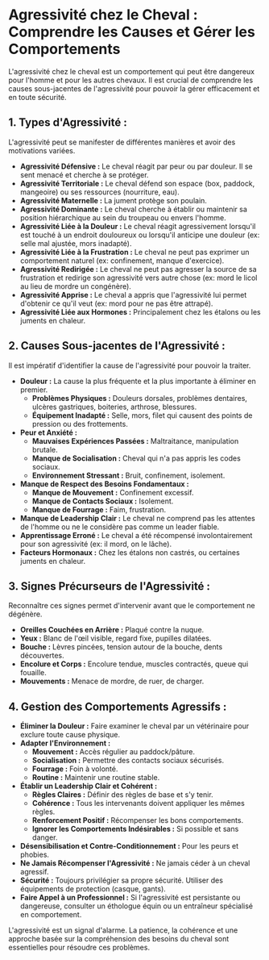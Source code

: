 # Agressivité chez le Cheval : Comprendre les Causes et Gérer les Comportements

L'agressivité chez le cheval est un comportement qui peut être dangereux pour l'homme et pour les autres chevaux. Il est crucial de comprendre les causes sous-jacentes de l'agressivité pour pouvoir la gérer efficacement et en toute sécurité.

## 1. Types d'Agressivité :

L'agressivité peut se manifester de différentes manières et avoir des motivations variées.

*   **Agressivité Défensive :** Le cheval réagit par peur ou par douleur. Il se sent menacé et cherche à se protéger.
*   **Agressivité Territoriale :** Le cheval défend son espace (box, paddock, mangeoire) ou ses ressources (nourriture, eau).
*   **Agressivité Maternelle :** La jument protège son poulain.
*   **Agressivité Dominante :** Le cheval cherche à établir ou maintenir sa position hiérarchique au sein du troupeau ou envers l'homme.
*   **Agressivité Liée à la Douleur :** Le cheval réagit agressivement lorsqu'il est touché à un endroit douloureux ou lorsqu'il anticipe une douleur (ex: selle mal ajustée, mors inadapté).
*   **Agressivité Liée à la Frustration :** Le cheval ne peut pas exprimer un comportement naturel (ex: confinement, manque d'exercice).
*   **Agressivité Redirigée :** Le cheval ne peut pas agresser la source de sa frustration et redirige son agressivité vers autre chose (ex: mord le licol au lieu de mordre un congénère).
*   **Agressivité Apprise :** Le cheval a appris que l'agressivité lui permet d'obtenir ce qu'il veut (ex: mord pour ne pas être attrapé).
*   **Agressivité Liée aux Hormones :** Principalement chez les étalons ou les juments en chaleur.

## 2. Causes Sous-jacentes de l'Agressivité :

Il est impératif d'identifier la cause de l'agressivité pour pouvoir la traiter.

*   **Douleur :** La cause la plus fréquente et la plus importante à éliminer en premier.
    *   **Problèmes Physiques :** Douleurs dorsales, problèmes dentaires, ulcères gastriques, boiteries, arthrose, blessures.
    *   **Équipement Inadapté :** Selle, mors, filet qui causent des points de pression ou des frottements.
*   **Peur et Anxiété :**
    *   **Mauvaises Expériences Passées :** Maltraitance, manipulation brutale.
    *   **Manque de Socialisation :** Cheval qui n'a pas appris les codes sociaux.
    *   **Environnement Stressant :** Bruit, confinement, isolement.
*   **Manque de Respect des Besoins Fondamentaux :**
    *   **Manque de Mouvement :** Confinement excessif.
    *   **Manque de Contacts Sociaux :** Isolement.
    *   **Manque de Fourrage :** Faim, frustration.
*   **Manque de Leadership Clair :** Le cheval ne comprend pas les attentes de l'homme ou ne le considère pas comme un leader fiable.
*   **Apprentissage Erroné :** Le cheval a été récompensé involontairement pour son agressivité (ex: il mord, on le lâche).
*   **Facteurs Hormonaux :** Chez les étalons non castrés, ou certaines juments en chaleur.

## 3. Signes Précurseurs de l'Agressivité :

Reconnaître ces signes permet d'intervenir avant que le comportement ne dégénère.

*   **Oreilles Couchées en Arrière :** Plaqué contre la nuque.
*   **Yeux :** Blanc de l'œil visible, regard fixe, pupilles dilatées.
*   **Bouche :** Lèvres pincées, tension autour de la bouche, dents découvertes.
*   **Encolure et Corps :** Encolure tendue, muscles contractés, queue qui fouaille.
*   **Mouvements :** Menace de mordre, de ruer, de charger.

## 4. Gestion des Comportements Agressifs :

*   **Éliminer la Douleur :** Faire examiner le cheval par un vétérinaire pour exclure toute cause physique.
*   **Adapter l'Environnement :**
    *   **Mouvement :** Accès régulier au paddock/pâture.
    *   **Socialisation :** Permettre des contacts sociaux sécurisés.
    *   **Fourrage :** Foin à volonté.
    *   **Routine :** Maintenir une routine stable.
*   **Établir un Leadership Clair et Cohérent :**
    *   **Règles Claires :** Définir des règles de base et s'y tenir.
    *   **Cohérence :** Tous les intervenants doivent appliquer les mêmes règles.
    *   **Renforcement Positif :** Récompenser les bons comportements.
    *   **Ignorer les Comportements Indésirables :** Si possible et sans danger.
*   **Désensibilisation et Contre-Conditionnement :** Pour les peurs et phobies.
*   **Ne Jamais Récompenser l'Agressivité :** Ne jamais céder à un cheval agressif.
*   **Sécurité :** Toujours privilégier sa propre sécurité. Utiliser des équipements de protection (casque, gants).
*   **Faire Appel à un Professionnel :** Si l'agressivité est persistante ou dangereuse, consulter un éthologue équin ou un entraîneur spécialisé en comportement.

L'agressivité est un signal d'alarme. La patience, la cohérence et une approche basée sur la compréhension des besoins du cheval sont essentielles pour résoudre ces problèmes.
